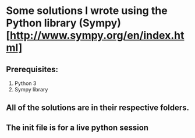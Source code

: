# Some solutions I wrote using the Python library (Sympy)[http://www.sympy.org/en/index.html]

## Prerequisites:
1. Python 3
2. Sympy library


## All of the solutions are in their respective folders.
## The init file is for a live python session
